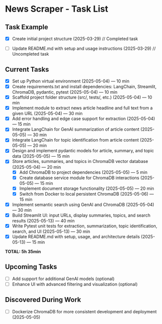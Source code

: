 # News Scraper - Task List

## Task Example
- [x] Create initial project structure (2025-03-29) // Completed task
- [ ] Update README.md with setup and usage instructions (2025-03-29) // Uncompleted task


## Current Tasks
- [x] Set up Python virtual environment (2025-05-04) — 10 min
- [x] Create requirements.txt and install dependencies: LangChain, Streamlit, ChromaDB, pydantic, pytest (2025-05-04) — 10 min
- [x] Scaffold project folder structure (src/, tests/, etc.) (2025-05-04) — 10 min
- [x] Implement module to extract news article headline and full text from a given URL (2025-05-04) — 30 min
- [x] Add error handling and edge case support for extraction (2025-05-04) — 15 min
- [x] Integrate LangChain for GenAI summarization of article content (2025-05-05) — 30 min
- [x] Integrate LangChain for topic identification from article content (2025-05-05) — 20 min
- [x] Design and implement pydantic models for article, summary, and topic data (2025-05-05) — 15 min
- [x] Store articles, summaries, and topics in ChromaDB vector database (2025-05-04) — 20 min
  - [x] Add ChromaDB to project dependencies (2025-05-05) — 5 min
  - [x] Create database service module for ChromaDB interactions (2025-05-05) — 15 min
  - [x] Implement document storage functionality (2025-05-05) — 20 min
  - [x] Switch from Docker to local persistent ChromaDB (2025-05-06) — 15 min
- [x] Implement semantic search using GenAI and ChromaDB (2025-05-04) — 30 min
- [x] Build Streamlit UI: input URLs, display summaries, topics, and search results (2025-05-13) — 40 min
- [x] Write Pytest unit tests for extraction, summarization, topic identification, search, and UI (2025-05-13) — 30 min
- [x] Update README.md with setup, usage, and architecture details (2025-05-13) — 15 min

**TOTAL: 5h 35min**

## Upcoming Tasks
- [ ] Add support for additional GenAI models (optional)
- [ ] Enhance UI with advanced filtering and visualization (optional)

## Discovered During Work
- [ ] Dockerize ChromaDB for more consistent development and deployment (2025-05-05)
